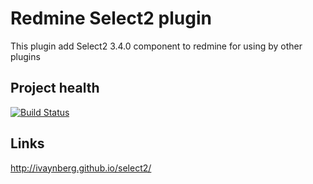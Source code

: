 # Redmine Select2 plugin

This plugin add Select2 3.4.0 component to redmine for using by other plugins

## Project health

[![Build Status](https://travis-ci.org/Undev/redmine__select2.png?branch=master)](https://travis-ci.org/Undev/redmine__select2)

## Links

http://ivaynberg.github.io/select2/
